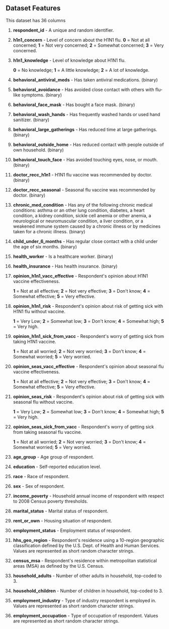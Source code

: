 ## Dataset Features

This dataset has 36 columns

1. **respondent_id** - A unique and random identifier.
2. **h1n1_concern** - Level of concern about the H1N1 flu.
    **0** = Not at all concerned; **1** = Not very concerned; **2** = Somewhat concerned; **3** = Very concerned.

3. **h1n1_knowledge** - Level of knowledge about H1N1 flu.

    **0** = No knowledge; **1** = A little knowledge; **2** = A lot of knowledge.

4. **behavioral_antiviral_meds** - Has taken antiviral medications. (binary)
5. **behavioral_avoidance** - Has avoided close contact with others with flu-like symptoms. (binary)
6. **behavioral_face_mask** - Has bought a face mask. (binary)
7. **behavioral_wash_hands** - Has frequently washed hands or used hand sanitizer. (binary)
8. **behavioral_large_gatherings** - Has reduced time at large gatherings. (binary)
9. **behavioral_outside_home** - Has reduced contact with people outside of own household. (binary)
10. **behavioral_touch_face** - Has avoided touching eyes, nose, or mouth. (binary)
11. **doctor_recc_h1n1** - H1N1 flu vaccine was recommended by doctor. (binary)
12. **doctor_recc_seasonal** - Seasonal flu vaccine was recommended by doctor. (binary)
13. **chronic_med_condition** - Has any of the following chronic medical conditions: asthma or an other lung condition, diabetes, a heart condition, a kidney condition, sickle cell anemia or other anemia, a neurological or neuromuscular condition, a liver condition, or a weakened immune system caused by a chronic illness or by medicines taken for a chronic illness. (binary)
14. **child_under_6_months** - Has regular close contact with a child under the age of six months. (binary)
15. **health_worker** - Is a healthcare worker. (binary)
16. **health_insurance** - Has health insurance. (binary)
17. **opinion_h1n1_vacc_effective** - Respondent's opinion about H1N1 vaccine effectiveness.

    **1** = Not at all effective; **2** = Not very effective; **3** = Don't know; **4** = Somewhat effective; **5** = Very effective.

18. **opinion_h1n1_risk** - Respondent's opinion about risk of getting sick with H1N1 flu without vaccine.

    **1** = Very Low; **2** = Somewhat low; **3** = Don't know; **4** = Somewhat high; **5** = Very high.

19. **opinion_h1n1_sick_from_vacc** - Respondent's worry of getting sick from taking H1N1 vaccine.

    **1** = Not at all worried; **2** = Not very worried; **3** = Don't know; **4** = Somewhat worried; **5** = Very worried.

20. **opinion_seas_vacc_effective** - Respondent's opinion about seasonal flu vaccine effectiveness.

    **1** = Not at all effective; **2** = Not very effective; **3** = Don't know; **4** = Somewhat effective; **5** = Very effective.

21. **opinion_seas_risk** - Respondent's opinion about risk of getting sick with seasonal flu without vaccine.

    **1** = Very Low; **2** = Somewhat low; **3** = Don't know; **4** = Somewhat high; **5** = Very high.

22. **opinion_seas_sick_from_vacc** - Respondent's worry of getting sick from taking seasonal flu vaccine.

    **1** = Not at all worried; **2** = Not very worried; **3** = Don't know; **4** = Somewhat worried; **5** = Very worried.

23. **age_group** - Age group of respondent.
24. **education** - Self-reported education level.
25. **race** - Race of respondent.
26. **sex** - Sex of respondent.
27. **income_poverty** - Household annual income of respondent with respect to 2008 Census poverty thresholds.
28. **marital_status** - Marital status of respondent.
29. **rent_or_own** - Housing situation of respondent.
30. **employment_status** - Employment status of respondent.
31. **hhs_geo_region** - Respondent's residence using a 10-region geographic classification defined by the U.S. Dept. of Health and Human Services. Values are represented as short random character strings.
32. **census_msa** - Respondent's residence within metropolitan statistical areas (MSA) as defined by the U.S. Census.
33. **household_adults** - Number of other adults in household, top-coded to 3.
34. **household_children** - Number of children in household, top-coded to 3.
35. **employment_industry** - Type of industry respondent is employed in. Values are represented as short random character strings.
36. **employment_occupation** - Type of occupation of respondent. Values are represented as short random character strings.
